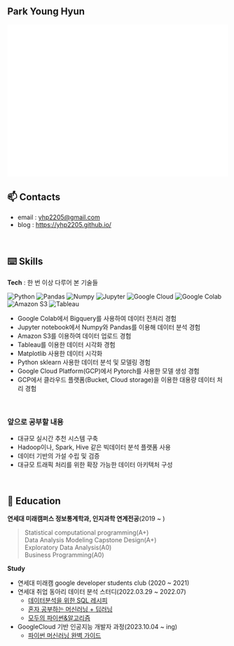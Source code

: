 ## Park Young Hyun
  
![Metrics](/github-metrics-yhp2205.svg) 
## 📫 Contacts  
- email : yhp2205@gmail.com  
- blog : https://yhp2205.github.io/

<br/>  

## ⌨️ Skills
**Tech** : 한 번 이상 다루어 본 기술들

<img alt="Python" src ="https://img.shields.io/badge/Python-3776AB.svg?&style=flat-square&logo=Python&logoColor=white"/> </a>
<img alt="Pandas" src ="https://img.shields.io/badge/Pandas-150458.svg?&style=flat-square&logo=Pandas&logoColor=white"/> </a>
<img alt="Numpy" src ="https://img.shields.io/badge/Numpy-013243.svg?&style=flat-square&logo=Numpy&logoColor=white"/> </a>
<img alt="Jupyter" src ="https://img.shields.io/badge/Jupyter-F37626.svg?&style=flat-square&logo=Jupyter&logoColor=white"/> </a>
<img alt="Google Cloud" src ="https://img.shields.io/badge/Google Cloud-4285F4.svg?&style=flat-square&logo=Google Cloud&logoColor=white"/> </a>
<img alt="Google Colab" src ="https://img.shields.io/badge/Google Colab-F9AB00.svg?&style=flat-square&logo=Google Colab&logoColor=white"/> </a>
<img alt="Amazon S3" src ="https://img.shields.io/badge/Amazon S3-569A31.svg?&style=flat-square&logo=Amazon S3&logoColor=white"/> </a>
<img alt="Tableau" src ="https://img.shields.io/badge/Tableau-E97627.svg?&style=flat-square&logo=Tableau&logoColor=white"/> </a>


- Google Colab에서 Bigquery를 사용하여 데이터 전처리 경험
- Jupyter notebook에서 Numpy와 Pandas를 이용해 데이터 분석 경험
- Amazon S3를 이용하여 데이터 업로드 경험
- Tableau를 이용한 데이터 시각화 경험
- Matplotlib 사용한 데이터 시각화
- Python sklearn 사용한 데이터 분석 및 모델링 경험
- Google Cloud Platform(GCP)에서 Pytorch를 사용한 모델 생성 경험
- GCP에서 클라우드 플랫폼(Bucket, Cloud storage)을 이용한 대용량 데이터 처리 경험


<br/>  

### 앞으로 공부할 내용
- 대규모 실시간 추천 시스템 구축
- Hadoop이나, Spark, Hive 같은 빅데이터 분석 플랫폼 사용
- 데이터 기반의 가설 수립 및 검증
- 대규모 트래픽 처리를 위한 확장 가능한 데이터 아키텍처 구성


<br/>

## 📖 Education  

**연세대 미래캠퍼스 정보통계학과, 인지과학 연계전공**(2019 ~ ) 
> Statistical computational programming(A+)  
> Data Analysis Modeling Capstone Design(A+)  
> Exploratory Data Analysis(A0)  
> Business Programming(A0)   

**Study**
- 연세대 미래캠 google developer students club (2020 ~ 2021)
- 연세대 취업 동아리 데이터 분석 스터디(2022.03.29 ~ 2022.07)
  - [데이터분석을 위한 SQL 레시피](https://g.co/kgs/wPVrmG)
  - [혼자 공부하는 머신러닝 + 딥러닝](https://url.kr/1i3v2g)
  - [모두의 파이썬&알고리즘](https://url.kr/h6ft8c)
- GoogleCloud 기반 인공지능 개발자 과정(2023.10.04 ~ ing)
  - [파이썬 머신러닝 완벽 가이드](https://url.kr/n1tmsu)

<!--
**yhp2205/yhp2205** is a ✨ _special_ ✨ repository because its `README.md` (this file) appears on your GitHub profile.

Here are some ideas to get you started:

- 🔭 I’m currently working on ...
- 🌱 I’m currently learning ...
- 👯 I’m looking to collaborate on ...
- 🤔 I’m looking for help with ...
- 💬 Ask me about ...
- 📫 How to reach me: ...
- 😄 Pronouns: ...
- ⚡ Fun fact: ...
-->

